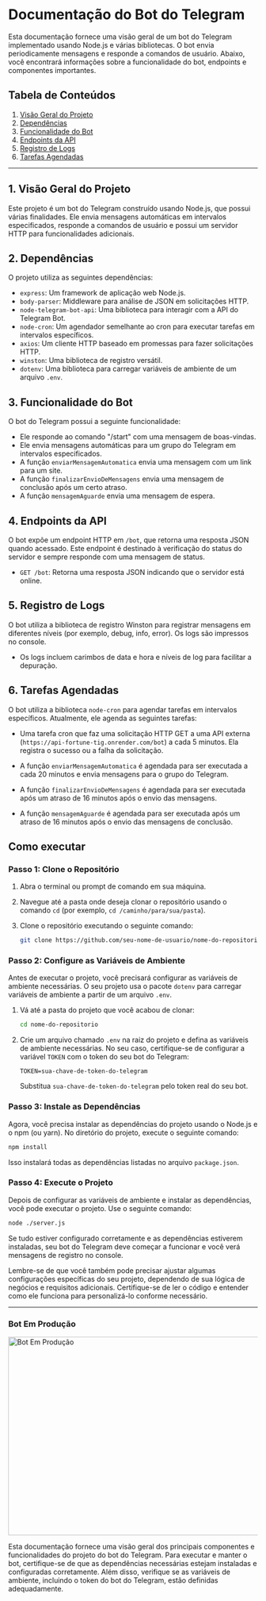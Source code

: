 # Documentação do Bot do Telegram

Esta documentação fornece uma visão geral de um bot do Telegram implementado usando Node.js e várias bibliotecas. O bot envia periodicamente mensagens e responde a comandos de usuário. Abaixo, você encontrará informações sobre a funcionalidade do bot, endpoints e componentes importantes.

## Tabela de Conteúdos
1. [Visão Geral do Projeto](#visao-geral-do-projeto)
2. [Dependências](#dependencias)
3. [Funcionalidade do Bot](#funcionalidade-do-bot)
4. [Endpoints da API](#endpoints-da-api)
5. [Registro de Logs](#registro-de-logs)
6. [Tarefas Agendadas](#tarefas-agendadas)

---

## 1. Visão Geral do Projeto <a name="visao-geral-do-projeto"></a>

Este projeto é um bot do Telegram construído usando Node.js, que possui várias finalidades. Ele envia mensagens automáticas em intervalos especificados, responde a comandos de usuário e possui um servidor HTTP para funcionalidades adicionais.

## 2. Dependências <a name="dependencias"></a>

O projeto utiliza as seguintes dependências:

- `express`: Um framework de aplicação web Node.js.
- `body-parser`: Middleware para análise de JSON em solicitações HTTP.
- `node-telegram-bot-api`: Uma biblioteca para interagir com a API do Telegram Bot.
- `node-cron`: Um agendador semelhante ao cron para executar tarefas em intervalos específicos.
- `axios`: Um cliente HTTP baseado em promessas para fazer solicitações HTTP.
- `winston`: Uma biblioteca de registro versátil.
- `dotenv`: Uma biblioteca para carregar variáveis de ambiente de um arquivo `.env`.

## 3. Funcionalidade do Bot <a name="funcionalidade-do-bot"></a>

O bot do Telegram possui a seguinte funcionalidade:

- Ele responde ao comando "/start" com uma mensagem de boas-vindas.
- Ele envia mensagens automáticas para um grupo do Telegram em intervalos especificados.
- A função `enviarMensagemAutomatica` envia uma mensagem com um link para um site.
- A função `finalizarEnvioDeMensagens` envia uma mensagem de conclusão após um certo atraso.
- A função `mensagemAguarde` envia uma mensagem de espera.

## 4. Endpoints da API <a name="endpoints-da-api"></a>

O bot expõe um endpoint HTTP em `/bot`, que retorna uma resposta JSON quando acessado. Este endpoint é destinado à verificação do status do servidor e sempre responde com uma mensagem de status.

- `GET /bot`: Retorna uma resposta JSON indicando que o servidor está online.

## 5. Registro de Logs <a name="registro-de-logs"></a>

O bot utiliza a biblioteca de registro Winston para registrar mensagens em diferentes níveis (por exemplo, debug, info, error). Os logs são impressos no console.

- Os logs incluem carimbos de data e hora e níveis de log para facilitar a depuração.

## 6. Tarefas Agendadas <a name="tarefas-agendadas"></a>

O bot utiliza a biblioteca `node-cron` para agendar tarefas em intervalos específicos. Atualmente, ele agenda as seguintes tarefas:

- Uma tarefa cron que faz uma solicitação HTTP GET a uma API externa (`https://api-fortune-tig.onrender.com/bot`) a cada 5 minutos. Ela registra o sucesso ou a falha da solicitação.

- A função `enviarMensagemAutomatica` é agendada para ser executada a cada 20 minutos e envia mensagens para o grupo do Telegram.

- A função `finalizarEnvioDeMensagens` é agendada para ser executada após um atraso de 16 minutos após o envio das mensagens.

- A função `mensagemAguarde` é agendada para ser executada após um atraso de 16 minutos após o envio das mensagens de conclusão.


## Como executar
### Passo 1: Clone o Repositório

1. Abra o terminal ou prompt de comando em sua máquina.

2. Navegue até a pasta onde deseja clonar o repositório usando o comando `cd` (por exemplo, `cd /caminho/para/sua/pasta`).

3. Clone o repositório executando o seguinte comando:

   ```bash
   git clone https://github.com/seu-nome-de-usuario/nome-do-repositorio.git
   ```


### Passo 2: Configure as Variáveis de Ambiente

Antes de executar o projeto, você precisará configurar as variáveis de ambiente necessárias. O seu projeto usa o pacote `dotenv` para carregar variáveis de ambiente a partir de um arquivo `.env`.

1. Vá até a pasta do projeto que você acabou de clonar:

   ```bash
   cd nome-do-repositorio
   ```

2. Crie um arquivo chamado `.env` na raiz do projeto e defina as variáveis de ambiente necessárias. No seu caso, certifique-se de configurar a variável `TOKEN` com o token do seu bot do Telegram:

   ```env
   TOKEN=sua-chave-de-token-do-telegram
   ```

   Substitua `sua-chave-de-token-do-telegram` pelo token real do seu bot.

### Passo 3: Instale as Dependências

Agora, você precisa instalar as dependências do projeto usando o Node.js e o npm (ou yarn). No diretório do projeto, execute o seguinte comando:

```bash
npm install
```

Isso instalará todas as dependências listadas no arquivo `package.json`.

### Passo 4: Execute o Projeto

Depois de configurar as variáveis de ambiente e instalar as dependências, você pode executar o projeto. Use o seguinte comando:

```bash
node ./server.js
```

Se tudo estiver configurado corretamente e as dependências estiverem instaladas, seu bot do Telegram deve começar a funcionar e você verá mensagens de registro no console.

Lembre-se de que você também pode precisar ajustar algumas configurações específicas do seu projeto, dependendo de sua lógica de negócios e requisitos adicionais. Certifique-se de ler o código e entender como ele funciona para personalizá-lo conforme necessário.

---

### Bot Em Produção

<img src="https://media.licdn.com/dms/image/D4D2DAQGeDHtGs44nuw/profile-treasury-image-shrink_1920_1920/0/1693926025520?e=1695247200&v=beta&t=3AYlBaPa5tWpkY4w3e52N0w9lf47vlV6PUNwysoOvHw" width="630" height="400" alt="Bot Em Produção">


Esta documentação fornece uma visão geral dos principais componentes e funcionalidades do projeto do bot do Telegram. Para executar e manter o bot, certifique-se de que as dependências necessárias estejam instaladas e configuradas corretamente. Além disso, verifique se as variáveis de ambiente, incluindo o token do bot do Telegram, estão definidas adequadamente.
